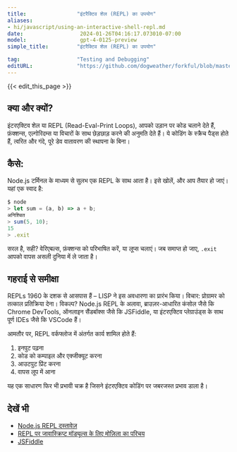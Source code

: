 ```yaml
---
title:                "इंटरैक्टिव शेल (REPL) का उपयोग"
aliases:
- hi/javascript/using-an-interactive-shell-repl.md
date:                  2024-01-26T04:16:17.073010-07:00
model:                 gpt-4-0125-preview
simple_title:         "इंटरैक्टिव शेल (REPL) का उपयोग"

tag:                  "Testing and Debugging"
editURL:              "https://github.com/dogweather/forkful/blob/master/content/hi/javascript/using-an-interactive-shell-repl.md"
---
```


{{< edit_this_page >}}

## क्या और क्यों?
इंटरएक्टिव शेल या REPL (Read-Eval-Print Loops), आपको उड़ान पर कोड चलाने देते हैं, फ़ंक्शन्स, एल्गोरिदम्स या विचारों के साथ छेड़छाड़ करने की अनुमति देते हैं। ये कोडिंग के स्क्रैच पैड्स होते हैं, त्वरित और गंदे, पूरे डेव वातावरण की स्थापना के बिना।

## कैसे:
Node.js टर्मिनल के माध्यम से सुलभ एक REPL के साथ आता है। इसे खोलें, और आप तैयार हो जाएं। यहां एक स्वाद है:

```javascript
$ node
> let sum = (a, b) => a + b;
अनिश्चित
> sum(5, 10);
15
> .exit
```

सरल है, सही? वेरिएबल्स, फ़ंक्शन्स को परिभाषित करें, या लूप्स चलाएं। जब समाप्त हो जाए, `.exit` आपको वापस असली दुनिया में ले जाता है।

## गहराई से समीक्षा
REPLs 1960 के दशक से आसपास हैं – LISP ने इस अवधारणा का प्रारंभ किया। विचार: प्रोग्रामर को तत्काल प्रतिक्रिया देना। विकल्प? Node.js REPL के अलावा, ब्राउज़र-आधारित कंसोल जैसे कि Chrome DevTools, ऑनलाइन सैंडबॉक्स जैसे कि JSFiddle, या इंटरएक्टिव प्लेग्राउंड्स के साथ पूर्ण IDEs जैसे कि VSCode हैं।

आमतौर पर, REPL वर्कफ्लोज में अंतर्गत कार्य शामिल होते हैं:
1. इनपुट पढ़ना
2. कोड को कम्पाइल और एक्जीक्यूट करना
3. आउटपुट प्रिंट करना
4. वापस लूप में आना

यह एक साधारण फिर भी प्रभावी चक्र है जिसने इंटरएक्टिव कोडिंग पर जबरजस्त प्रभाव डाला है।

## देखें भी
- [Node.js REPL दस्तावेज़](https://nodejs.org/api/repl.html)
- [REPL पर जावास्क्रिप्ट मॉड्यूल्स के लिए मोज़िला का परिचय](https://developer.mozilla.org/en-US/docs/Web/JavaScript/Guide/Modules)
- [JSFiddle](https://jsfiddle.net/)
